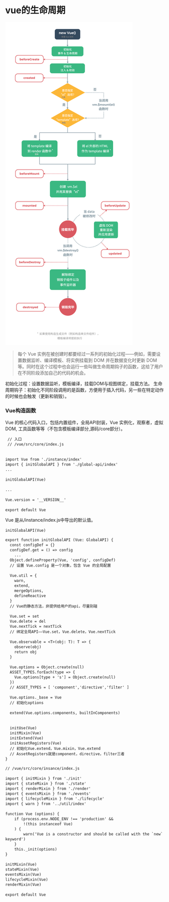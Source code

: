 # vue的生命周期

![图片alt](./vue/lifecycle.png 'vue生命周期图') 


> 每个 Vue 实例在被创建时都要经过一系列的初始化过程——例如，需要设置数据监听、编译模板、将实例挂载到 DOM 并在数据变化时更新 DOM 等。同时在这个过程中也会运行一些叫做生命周期钩子的函数，这给了用户在不同阶段添加自己的代码的机会。


初始化过程：设置数据监听，模板编译，挂载DOM与视图绑定，挂载方法。
生命周期钩子：初始化不同阶段调用的是函数，方便用于插入代码，另一些在特定动作的时候也会触发（更新和销毁）。

### Vue构造函数

Vue  的核心代码入口，包括内置组件，全局API封装，Vue 实例化，观察者，虚拟DOM, 工具函数等等（不包含模板编译部分,源码/core部分）。


```
 // 入口
 // /vue/src/core/index.js


import Vue from './instance/index'
import { initGlobalAPI } from './global-api/index'
...

initGlobalAPI(Vue)

...

Vue.version = '__VERSION__'

export default Vue

```
Vue 是从/instance/index.js中导出的默认值。

`initGlobalAPI(Vue)`

```
export function initGlobalAPI (Vue: GlobalAPI) {
  const configDef = {}
  configDef.get = () => config
    ...
  Object.defineProperty(Vue, 'config', configDef)
  // 设置 Vue.config 是一个对象，包含 Vue 的全局配置

  Vue.util = {
    warn,
    extend,
    mergeOptions,
    defineReactive
  }
  // Vue的静态方法，非提供给用户的api，尽量别碰

  Vue.set = set
  Vue.delete = del
  Vue.nextTick = nextTick
  // 绑定全局API——Vue.set，Vue.delete，Vue.nextTick

  Vue.observable = <T>(obj: T): T => {
    observe(obj)
    return obj
  }

  Vue.options = Object.create(null)
  ASSET_TYPES.forEach(type => {
    Vue.options[type + 's'] = Object.create(null)
  })
  // ASSET_TYPES = [ 'component','directive','filter' ] 

  Vue.options._base = Vue
  // 初始化options
  
  extend(Vue.options.components, builtInComponents)
 

  initUse(Vue)
  initMixin(Vue)
  initExtend(Vue)
  initAssetRegisters(Vue)
  // 初始化Vue.extend，Vue.mixin，Vue.extend
  // AssetRegisters就是component，directive，filter三者
}

```



```
// /vue/src/core/insance/index.js

import { initMixin } from './init'
import { stateMixin } from './state'
import { renderMixin } from './render'
import { eventsMixin } from './events'
import { lifecycleMixin } from './lifecycle'
import { warn } from '../util/index'

function Vue (options) {
    if (process.env.NODE_ENV !== 'production' &&
        !(this instanceof Vue)
    ) {
        warn('Vue is a constructor and should be called with the `new` keyword')
    }
    this._init(options)
}

initMixin(Vue)
stateMixin(Vue)
eventsMixin(Vue)
lifecycleMixin(Vue)
renderMixin(Vue)

export default Vue

```
